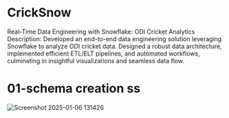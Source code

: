 # CrickSnow
Real-Time Data Engineering with Snowflake: ODI Cricket Analytics Description: Developed an end-to-end data engineering solution leveraging Snowflake to analyze ODI cricket data. Designed a robust data architecture, implemented efficient ETL/ELT pipelines, and automated workflows, culminating in insightful visualizations and seamless data flow.

# 01-schema creation ss
![Screenshot 2025-01-06 131426](https://github.com/user-attachments/assets/55856660-a612-4c72-871a-18c748831da4)
